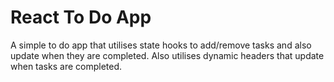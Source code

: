 # React To Do App

A simple to do app that utilises state hooks to add/remove tasks and also update when they are completed. Also utilises dynamic headers that update when tasks are completed.
